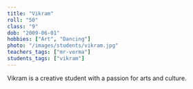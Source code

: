 ```yaml
---
title: "Vikram"
roll: "50"
class: "9"
dob: "2009-06-01"
hobbies: ["Art", "Dancing"]
photo: "/images/students/vikram.jpg"
teachers_tags: ["mr-verma"]
students_tags: ["vikram"]
---
```


Vikram is a creative student with a passion for arts and culture.